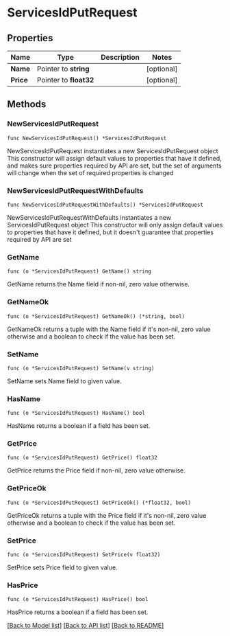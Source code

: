 # ServicesIdPutRequest

## Properties

Name | Type | Description | Notes
------------ | ------------- | ------------- | -------------
**Name** | Pointer to **string** |  | [optional] 
**Price** | Pointer to **float32** |  | [optional] 

## Methods

### NewServicesIdPutRequest

`func NewServicesIdPutRequest() *ServicesIdPutRequest`

NewServicesIdPutRequest instantiates a new ServicesIdPutRequest object
This constructor will assign default values to properties that have it defined,
and makes sure properties required by API are set, but the set of arguments
will change when the set of required properties is changed

### NewServicesIdPutRequestWithDefaults

`func NewServicesIdPutRequestWithDefaults() *ServicesIdPutRequest`

NewServicesIdPutRequestWithDefaults instantiates a new ServicesIdPutRequest object
This constructor will only assign default values to properties that have it defined,
but it doesn't guarantee that properties required by API are set

### GetName

`func (o *ServicesIdPutRequest) GetName() string`

GetName returns the Name field if non-nil, zero value otherwise.

### GetNameOk

`func (o *ServicesIdPutRequest) GetNameOk() (*string, bool)`

GetNameOk returns a tuple with the Name field if it's non-nil, zero value otherwise
and a boolean to check if the value has been set.

### SetName

`func (o *ServicesIdPutRequest) SetName(v string)`

SetName sets Name field to given value.

### HasName

`func (o *ServicesIdPutRequest) HasName() bool`

HasName returns a boolean if a field has been set.

### GetPrice

`func (o *ServicesIdPutRequest) GetPrice() float32`

GetPrice returns the Price field if non-nil, zero value otherwise.

### GetPriceOk

`func (o *ServicesIdPutRequest) GetPriceOk() (*float32, bool)`

GetPriceOk returns a tuple with the Price field if it's non-nil, zero value otherwise
and a boolean to check if the value has been set.

### SetPrice

`func (o *ServicesIdPutRequest) SetPrice(v float32)`

SetPrice sets Price field to given value.

### HasPrice

`func (o *ServicesIdPutRequest) HasPrice() bool`

HasPrice returns a boolean if a field has been set.


[[Back to Model list]](../README.md#documentation-for-models) [[Back to API list]](../README.md#documentation-for-api-endpoints) [[Back to README]](../README.md)


